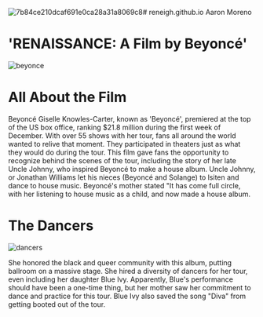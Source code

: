 ![7b84ce210dcaf691e0ca28a31a8069c8](https://github.com/reneigh/reneigh.github.io/assets/152232529/3b8580de-d527-483b-a78b-a15f7097111e)# reneigh.github.io
Aaron Moreno
# 'RENAISSANCE: A Film by Beyoncé'
![beyonce](https://github.com/reneigh/reneigh.github.io/assets/152232529/30353765-15f4-4d8f-a0d8-c491dbf71e95)
# All About the Film
Beyoncé Giselle Knowles-Carter, known as 'Beyoncé', premiered at the top of the US box office, ranking $21.8 million during the first week of December. With over 55 shows with her tour, fans all around the world wanted to relive that moment. They participated in theaters just as what they would do during the tour. This film gave fans the opportunity to recognize behind the scenes of the tour, including the story of her late Uncle Johnny, who inspired Beyoncé to make a house album. Uncle Johnny, or Jonathan Williams let his nieces (Beyoncé and Solange) to lsiten and dance to house music. Beyoncé's mother stated "It has come full circle, with her listening to house music as a child, and now made a house album. 
# The Dancers
![dancers](https://github.com/reneigh/reneigh.github.io/assets/152232529/323324bb-9106-4da7-9c02-dcfd5b561911)

She honored the black and queer community with this album, putting ballroom on a massive stage. She hired a diversity of dancers for her tour, even including her daughter Blue Ivy. Apparently, Blue's performance should have been a one-time thing, but her mother saw her commitment to dance and practice for this tour. Blue Ivy also saved the song "Diva" from getting booted out of the tour.




